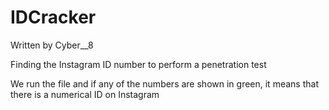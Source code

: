 # IDCracker


Written by Cyber__8


Finding the Instagram ID number to perform a penetration test

We run the file and if any of the numbers are shown in green, it means that there is a numerical ID on Instagram
